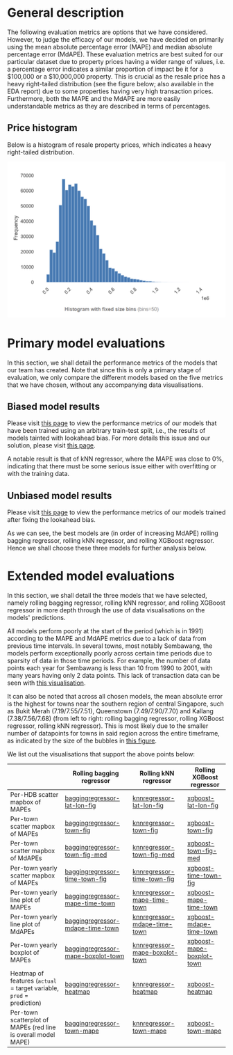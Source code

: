 # General description
The following evaluation metrics are options that we have considered. However, to judge the efficacy of our models, we have decided on primarily using the mean absolute percentage error (MAPE) and median absolute percentage error (MdAPE). These evaluation metrics are best suited for our particular dataset due to property prices having a wider range of values, i.e. a percentage error indicates a similar proportion of impact be it for a $100,000 or a $10,000,000 property. This is crucial as the resale price has a heavy right-tailed distribution (see the figure below; also available in the EDA report) due to some properties having very high transaction prices. Furthermore, both the MAPE and the MdAPE are more easily understandable metrics as they are described in terms of percentages.

## Price histogram
Below is a histogram of resale property prices, which indicates a heavy right-tailed distribution.

![price-freq-hist.jpg](price-freq-hist.jpg)

# Primary model evaluations
In this section, we shall detail the performance metrics of the models that our team has created. Note that since this is only a primary stage of evaluation, we only compare the different models based on the five metrics that we have chosen, without any accompanying data visualisations.

## Biased model results
Please visit [this page](results-biased.md) to view the performance metrics of our models that have been trained using an arbitrary train-test split, i.e., the results of models tainted with lookahead bias. For more details this issue and our solution, please visit [this page](lookahead-bias.md).

A notable result is that of kNN regressor, where the MAPE was close to 0%, indicating that there must be some serious issue either with overfitting or with the training data.

## Unbiased model results
Please visit [this page](results-unbiased.md) to view the performance metrics of our models trained after fixing the lookahead bias.

As we can see, the best models are (in order of increasing MdAPE) rolling bagging regressor, rolling kNN regressor, and rolling XGBoost regressor. Hence we shall choose these three models for further analysis below.

# Extended model evaluations
In this section, we shall detail the three models that we have selected, namely rolling bagging regressor, rolling kNN regressor, and rolling XGBoost regressor in more depth through the use of data visualisations on the models' predictions.

All models perform poorly at the start of the period (which is in 1991) according to the MAPE and MdAPE metrics due to a lack of data from previous time intervals. In several towns, most notably Sembawang, the models perform exceptionally poorly across certain time periods due to sparsity of data in those time periods. For example, the number of data points each year for Sembawang is less than 10 from 1990 to 2001, with many years having only 2 data points. This lack of transaction data can be seen with [this visualisation](town-over-time-fig.html).

It can also be noted that across all chosen models, the mean absolute error is the highest for towns near the southern region of central Singapore, such as Bukit Merah (7.19/7.55/7.51), Queenstown (7.49/7.90/7.70) and Kallang (7.38/7.56/7.68) (from left to right: rolling bagging regressor, rolling XGBoost regressor, rolling kNN regressor). This is most likely due to the smaller number of datapoints for towns in said region across the entire timeframe, as indicated by the size of the bubbles in [this figure](town-overall-fig.html).

We list out the visualisations that support the above points below:

| |Rolling bagging regressor | Rolling kNN regressor | Rolling XGBoost regressor | 
|-|----|--------|----------|
| Per-HDB scatter mapbox of MAPEs |[baggingregressor-lat-lon-fig](./rolling-baggingregressor/baggingregressor-lat-lon-fig.html) | [knnregressor-lat-lon-fig](./rolling-knnregressor/knnregressor-lat-lon-fig.html) | [xgboost-lat-lon-fig](./rolling-xgboost/xgboost-lat-lon-fig.html)|
| Per-town scatter mapbox of MAPEs |[baggingregressor-town-fig](./rolling-baggingregressor/baggingregressor-town-fig.html) | [knnregressor-town-fig](./rolling-knnregressor/knnregressor-town-fig.html)| [xgboost-town-fig](./rolling-xgboost/xgboost-town-fig.html)|
| Per-town scatter mapbox of MdAPEs | [baggingregressor-town-fig-med](./rolling-baggingregressor/baggingregressor-town-fig-med.html) | [knnregressor-town-fig-med](./rolling-knnregressor/knnregressor-town-fig-med.html) | [xgboost-town-fig-med](./rolling-xgboost/xgboost-town-fig-med.html)|
| Per-town yearly scatter mapbox of MAPEs | [baggingregressor-time-town-fig](./rolling-baggingregressor/baggingregressor-time-town-fig.html) |[knnregressor-time-town-fig](./rolling-knnregressor/knnregressor-time-town-fig.html) | [xgboost-time-town-fig](./rolling-xgboost/xgboost-time-town-fig.html) |
| Per-town yearly line plot of MAPEs |[baggingregressor-mape-time-town](./rolling-baggingregressor/baggingregressor-mape-time-town.html) | [knnregressor-mape-time-town](./rolling-knnregressor/knnregressor-mape-time-town.html) | [xgboost-mape-time-town](./rolling-xgboost/xgboost-mape-time-town.html) |
| Per-town yearly line plot of MdAPEs |[baggingregressor-mdape-time-town](./rolling-baggingregressor/baggingregressor-mdape-time-town.html) |[knnregressor-mdape-time-town](./rolling-knnregressor/knnregressor-mdape-time-town.html) | [xgboost-mdape-time-town](./rolling-xgboost/xgboost-mdape-time-town.html) |
| Per-town yearly boxplot of MAPEs |[baggingregressor-mape-boxplot-town](./rolling-baggingregressor/baggingregressor-mape-boxplot-town.html) | [knnregressor-mape-boxplot-town](./rolling-knnregressor/knnregressor-mape-boxplot-town.html)| [xgboost-mape-boxplot-town](./rolling-xgboost/xgboost-mape-boxplot-town.html) |
| Heatmap of features (`actual` = target variable, `pred` = prediction) | [baggingregressor-heatmap](./rolling-baggingregressor/baggingregressor-heatmap.html)| [knnregressor-heatmap](./rolling-knnregressor/knnregressor-heatmap.html)| [xgboost-heatmap](./rolling-xgboost/xgboost-heatmap.html) |
| Per-town scatterplot of MAPEs (red line is overall model MAPE) | [baggingregressor-town-mape](./rolling-baggingregressor/baggingregressor-town-mape.png) | [knnregressor-town-mape](./rolling-knnregressor/knnregressor-town-mape.png) | [xgboost-town-mape](./rolling-xgboost/xgboost-town-mape.png)| 
